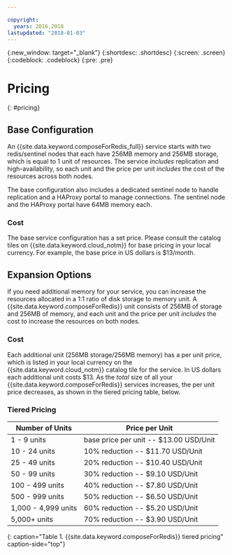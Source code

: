 ```yaml
---

copyright:
  years: 2016,2018
lastupdated: "2018-01-03"
---
```


{:new_window: target="_blank"}
{:shortdesc: .shortdesc}
{:screen: .screen}
{:codeblock: .codeblock}
{:pre: .pre}

# Pricing
{: #pricing}

## Base Configuration
An {{site.data.keyword.composeForRedis_full}} service starts with two redis/sentinel nodes that each have 256MB memory and 256MB storage, which is equal to 1 unit of resources. The service _includes_ replication and high-availability, so each unit and the price per unit _includes_ the cost of the resources across both nodes.

The base configuration also includes a dedicated sentinel node to handle replication and a HAProxy portal to manage connections. The sentinel node and the HAProxy portal have 64MB memory each.

### Cost
The base service configuration has a set price. Please consult the catalog tiles on {{site.data.keyword.cloud_notm}} for base pricing in your local currency. For example, the base price in US dollars is $13/month.

## Expansion Options
If you need additional memory for your service, you can increase the resources allocated in a 1:1 ratio of disk storage to memory unit. A {{site.data.keyword.composeForRedis}} unit consists of 256MB of storage and 256MB of memory, and each unit and the price per unit _includes_ the cost to increase the resources on both nodes.

### Cost
Each additional unit (256MB storage/256MB memory) has a per unit price, which is listed in your local currency on the {{site.data.keyword.cloud_notm}} catalog tile for the service. In US dollars each additional unit costs $13. As the _total_ size of all your {{site.data.keyword.composeForRedis}} services increases, the per unit price decreases, as shown in the tiered pricing table, below.

### Tiered Pricing
Number of Units|Price per Unit
----------|-----------
1 - 9 units|base price per unit -- $13.00 USD/Unit
10 - 24 units|10% reduction -- $11.70 USD/Unit
25 - 49 units|20% reduction -- $10.40 USD/Unit
50 - 99 units|30% reduction -- $9.10 USD/Unit
100 - 499 units|40% reduction -- $7.80 USD/Unit
500 - 999 units|50% reduction -- $6.50 USD/Unit
1,000 - 4,999 units|60% reduction -- $5.20 USD/Unit
5,000+ units|70% reduction -- $3.90 USD/Unit
{: caption="Table 1. {{site.data.keyword.composeForRedis}} tiered pricing" caption-side="top"}

